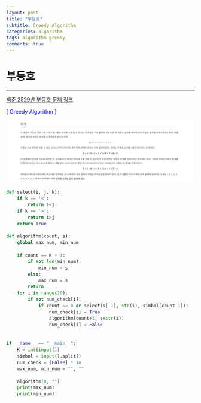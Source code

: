 ```yaml
---
layout: post
title: "부등호"
subtitle: Greedy Algorithm
categories: algorithm
tags: algorithm greedy
comments: true
---
```


# 부등호
---
[백준 2529번 부등호 문제 링크](https://www.acmicpc.net/problem/2529)

<span style="Color:blue">[ Greedy Algorithm ]</span>

![images](./images/부등호.JPG)

```python
def select(i, j, k):
    if k == '<':
        return i<j
    if k == '>':
        return i>j
    return True

def algorithm(count, s):
    global max_num, min_num

    if count == K + 1:
        if not len(min_num):
            min_num = s
        else:
            max_num = s
        return
    for i in range(10):
        if not num_check[i]:
            if count == 0 or select(s[-1], str(i), simbol[count-1]):
                num_check[i] = True
                algorithm(count+1, s+str(i))
                num_check[i] = False


if __name__ == "__main__":
    K = int(input())
    simbol = input().split()
    num_check = [False] * 10
    max_num, min_num = "", ""

    algorithm(0, "")
    print(max_num)
    print(min_num)
```
